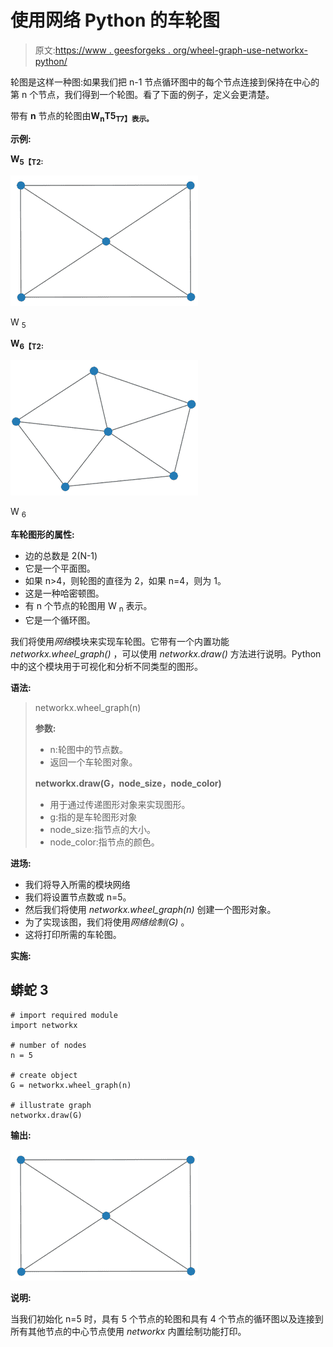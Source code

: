 # 使用网络 Python 的车轮图

> 原文:[https://www . geesforgeks . org/wheel-graph-use-networkx-python/](https://www.geeksforgeeks.org/wheel-graph-using-networkx-python/)

轮图是这样一种图:如果我们把 n-1 节点循环图中的每个节点连接到保持在中心的第 n 个节点，我们得到一个轮图。看了下面的例子，定义会更清楚。

带有 **n** 节点的轮图由**W<sub>n</sub>T5<sub>T7】表示。</sub>**

**示例:**

**W<sub>5【T2:</sub>**

![](img/0aac7ddacf34c590403e77815a863d53.png)

W <sub>5</sub>

**W<sub>6【T2:</sub>**

![](img/5854cbc4831cbcda9597743d0b6bf089.png)

W <sub>6</sub>

**车轮图形的属性:**

*   边的总数是 2(N-1)
*   它是一个平面图。
*   如果 n>4，则轮图的直径为 2，如果 n=4，则为 1。
*   这是一种哈密顿图。
*   有 n 个节点的轮图用 W <sub>n</sub> 表示。
*   它是一个循环图。

我们将使用*网络*模块来实现车轮图。它带有一个内置功能 *networkx.wheel_graph()* ，可以使用 *networkx.draw()* 方法进行说明。Python 中的这个模块用于可视化和分析不同类型的图形。

**语法:**

> networkx.wheel_graph(n)
> 
> **参数:**
> 
> *   n:轮图中的节点数。
> *   返回一个车轮图对象。
> 
> **networkx.draw(G，node_size，node_color)**
> 
> *   用于通过传递图形对象来实现图形。
> *   g:指的是车轮图形对象
> *   node_size:指节点的大小。
> *   node_color:指节点的颜色。

**进场:**

*   我们将导入所需的模块网络
*   我们将设置节点数或 n=5。
*   然后我们将使用 *networkx.wheel_graph(n)* 创建一个图形对象。
*   为了实现该图，我们将使用*网络绘制(G)* 。
*   这将打印所需的车轮图。

**实施:**

## 蟒蛇 3

```
# import required module
import networkx

# number of nodes
n = 5

# create object
G = networkx.wheel_graph(n)

# illustrate graph
networkx.draw(G)
```

**输出:**

![](img/0aac7ddacf34c590403e77815a863d53.png)

**说明:**

当我们初始化 n=5 时，具有 5 个节点的轮图和具有 4 个节点的循环图以及连接到所有其他节点的中心节点使用 *networkx* 内置绘制功能打印。